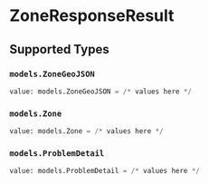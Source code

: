 # ZoneResponseResult


## Supported Types

### `models.ZoneGeoJSON`

```python
value: models.ZoneGeoJSON = /* values here */
```

### `models.Zone`

```python
value: models.Zone = /* values here */
```

### `models.ProblemDetail`

```python
value: models.ProblemDetail = /* values here */
```

